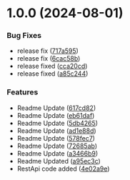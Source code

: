 # 1.0.0 (2024-08-01)


### Bug Fixes

* release fix ([717a595](https://github.com/RamaRaju-personal-org/Go_Events_resigration_RestApi/commit/717a595afb66a423ed849f2095cb158691ac0527))
* release fix ([6cac58b](https://github.com/RamaRaju-personal-org/Go_Events_resigration_RestApi/commit/6cac58ba6aee576e11b03b7cac17b22e6f32321b))
* release fixed ([cca20cd](https://github.com/RamaRaju-personal-org/Go_Events_resigration_RestApi/commit/cca20cd0f6d64dccee30bc5d19a6dee38f75b58e))
* release fixed ([a85c244](https://github.com/RamaRaju-personal-org/Go_Events_resigration_RestApi/commit/a85c2441d7db6eed7031053b023bb0a845d5e905))


### Features

* Readme Update ([617cd82](https://github.com/RamaRaju-personal-org/Go_Events_resigration_RestApi/commit/617cd820808060a92c3485743dc7ffe489eafaa5))
* Readme Update ([eb61daf](https://github.com/RamaRaju-personal-org/Go_Events_resigration_RestApi/commit/eb61daffbfeb145c3b403b994ed19ba45a44b97f))
* Readme Update ([5db4265](https://github.com/RamaRaju-personal-org/Go_Events_resigration_RestApi/commit/5db4265ba730d9e468f20893c79e810469ffc4c5))
* Readme Update ([ad1e88d](https://github.com/RamaRaju-personal-org/Go_Events_resigration_RestApi/commit/ad1e88df8ddb31dc1aa9a9ce57a5dee23a636f1b))
* Readme Update ([578fec7](https://github.com/RamaRaju-personal-org/Go_Events_resigration_RestApi/commit/578fec7c227b7804277d2730e299f839e336e1eb))
* Readme Update ([72685ab](https://github.com/RamaRaju-personal-org/Go_Events_resigration_RestApi/commit/72685abd63331e6fd4aed20a9f3f84d5e9e891c3))
* Readme Update ([a3466b9](https://github.com/RamaRaju-personal-org/Go_Events_resigration_RestApi/commit/a3466b90f122324a6db14fbf4d359fe5b48c8001))
* Readme Updated ([a95ec3c](https://github.com/RamaRaju-personal-org/Go_Events_resigration_RestApi/commit/a95ec3c21c5c5637f206261be52592f24d9893b4))
* RestApi code added ([4e02a9e](https://github.com/RamaRaju-personal-org/Go_Events_resigration_RestApi/commit/4e02a9e453c4f0eb458245ccba134348548af70f))
